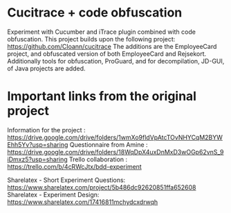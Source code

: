# Cucitrace + code obfuscation
Experiment with Cucumber and iTrace plugin combined with code obfuscation.
This project builds upon the following project: https://github.com/CIoann/cucitrace
The additions are the EmployeeCard project, and obfuscated version of both EmployeeCard and Rejsekort.
Additionally tools for obfuscation, ProGuard, and for decompilation, JD-GUI, of Java projects are added.


# Important links from the original project

Information for the project : https://drive.google.com/drive/folders/1wmXo9fldVpAtcTOvNHYCqM2BYWEhh5Yv?usp=sharing
Questionnaire from Amine : https://drive.google.com/drive/folders/18WqDpX4uxDnMxD3wOGp62vnS_9iDmxz5?usp=sharing
Trello collaboration : https://trello.com/b/4cRWcJtx/bdd-experiment

Sharelatex - Short Experiment Questions: https://www.sharelatex.com/project/5b486dc92620851ffa652608
Sharelatex - Experiment Design: https://www.sharelatex.com/17416811mchydcxdrwqh

